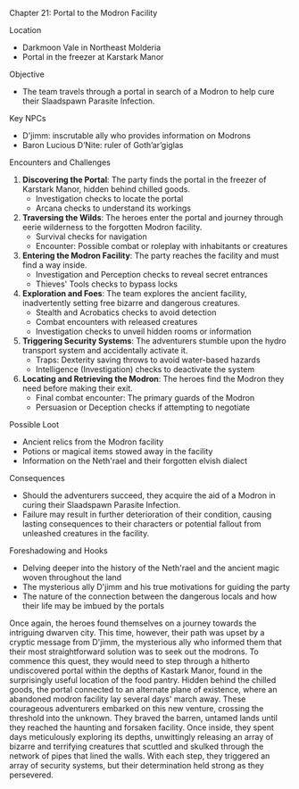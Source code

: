 Chapter 21: Portal to the Modron Facility

 Location
- Darkmoon Vale in Northeast Molderia
- Portal in the freezer at Karstark Manor

 Objective
- The team travels through a portal in search of a Modron to help cure their Slaadspawn Parasite Infection.

 Key NPCs
- D'jimm: inscrutable ally who provides information on Modrons
- Baron Lucious D’Nite: ruler of Goth’ar’giglas

 Encounters and Challenges
1. **Discovering the Portal**: The party finds the portal in the freezer of Karstark Manor, hidden behind chilled goods.
    - Investigation checks to locate the portal
    - Arcana checks to understand its workings
2. **Traversing the Wilds**: The heroes enter the portal and journey through eerie wilderness to the forgotten Modron facility.
    - Survival checks for navigation
    - Encounter: Possible combat or roleplay with inhabitants or creatures
3. **Entering the Modron Facility**: The party reaches the facility and must find a way inside.
    - Investigation and Perception checks to reveal secret entrances
    - Thieves' Tools checks to bypass locks
4. **Exploration and Foes**: The team explores the ancient facility, inadvertently setting free bizarre and dangerous creatures.
    - Stealth and Acrobatics checks to avoid detection
    - Combat encounters with released creatures
    - Investigation checks to unveil hidden rooms or information
5. **Triggering Security Systems**: The adventurers stumble upon the hydro transport system and accidentally activate it.
    - Traps: Dexterity saving throws to avoid water-based hazards
    - Intelligence (Investigation) checks to deactivate the system
6. **Locating and Retrieving the Modron**: The heroes find the Modron they need before making their exit.
    - Final combat encounter: The primary guards of the Modron
    - Persuasion or Deception checks if attempting to negotiate

 Possible Loot
- Ancient relics from the Modron facility
- Potions or magical items stowed away in the facility
- Information on the Neth'rael and their forgotten elvish dialect

 Consequences
- Should the adventurers succeed, they acquire the aid of a Modron in curing their Slaadspawn Parasite Infection.
- Failure may result in further deterioration of their condition, causing lasting consequences to their characters or potential fallout from unleashed creatures in the facility.

 Foreshadowing and Hooks
- Delving deeper into the history of the Neth'rael and the ancient magic woven throughout the land
- The mysterious ally D'jimm and his true motivations for guiding the party
- The nature of the connection between the dangerous locals and how their life may be imbued by the portals



Once again, the heroes found themselves on a journey towards the intriguing dwarven city. This time, however, their path was upset by a cryptic message from D'jimm, the mysterious ally who informed them that their most straightforward solution was to seek out the modrons. To commence this quest, they would need to step through a hitherto undiscovered portal within the depths of Kastark Manor, found in the surprisingly useful location of the food pantry. Hidden behind the chilled goods, the portal connected to an alternate plane of existence, where an abandoned modron facility lay several days' march away.
These courageous adventurers embarked on this new venture, crossing the threshold into the unknown. They braved the barren, untamed lands until they reached the haunting and forsaken facility. Once inside, they spent days meticulously exploring its depths, unwittingly releasing an array of bizarre and terrifying creatures that scuttled and skulked through the network of pipes that lined the walls. With each step, they triggered an array of security systems, but their determination held strong as they persevered.
